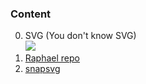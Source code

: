 ### Content
0. SVG (You don't know SVG)<br>
[![](https://img.youtube.com/vi/SeLOt_BRAqc/0.jpg)](https://www.youtube.com/watch?v=SeLOt_BRAqc)
  0. [Raphael repo](https://github.com/DmitryBaranovskiy/raphael)
  0. [snapsvg](http://snapsvg.io)
